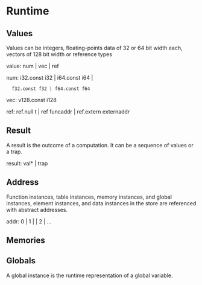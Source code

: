 # Runtime

## Values

Values can be integers, floating-points data of 32 or 64 bit width each, vectors of 128 bit width or reference types

value:   num | vec | ref

num:  i32.const i32 | i64.const i64 |

      f32.const f32 | f64.const f64

vec:  v128.const i128

ref:  ref.null t | ref funcaddr | ref.extern externaddr

## Result

A result is the outcome of a computation. It can be a sequence of values or a trap.

result: val* | trap

## Address
Function instances, table instances, memory instances, and global instances, element instances, and data instances in the store are referenced with abstract addresses. 

addr: 0 | 1 | | 2 | ...

## Memories

## Globals

A global instance is the runtime representation of a global variable.